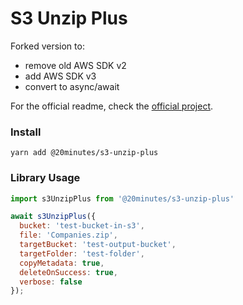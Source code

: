 # S3 Unzip Plus #

Forked version to:
- remove old AWS SDK v2
- add AWS SDK v3
- convert to async/await

For the official readme, check the [official project](https://github.com/akapuya/s3-unzip-plus).

### Install

```
yarn add @20minutes/s3-unzip-plus
```

### Library Usage ###

```js
import s3UnzipPlus from '@20minutes/s3-unzip-plus'

await s3UnzipPlus({
  bucket: 'test-bucket-in-s3',
  file: 'Companies.zip',
  targetBucket: 'test-output-bucket',
  targetFolder: 'test-folder',
  copyMetadata: true,
  deleteOnSuccess: true,
  verbose: false
});
```
